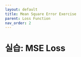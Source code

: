 ```yaml
---
layout: default
title: Mean Square Error Exercise
parent: Loss Function
nav_order: 2
---
```


# 실습: MSE Loss

